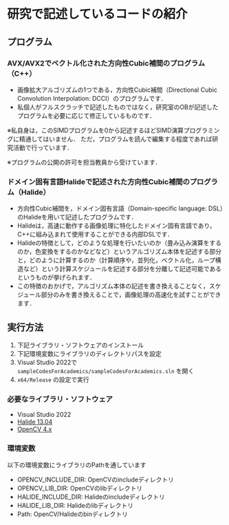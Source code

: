 # 研究で記述しているコードの紹介

## プログラム

### AVX/AVX2でベクトル化された方向性Cubic補間のプログラム（C++）

- 画像拡大アルゴリズムの1つである，方向性Cubic補間（Directional Cubic Convolution Interpolation: DCCI）のプログラムです．
- 私個人がフルスクラッチで記述したものではなく，研究室のOBが記述したプログラムを必要に応じて修正しているものです．

※私自身は，このSIMDプログラムを0から記述するほどSIMD演算プログラミングに精通してはいません．
ただ，プログラムを読んで編集する程度であれば研究活動で行っています．

※プログラムの公開の許可を担当教員から受けています．

### ドメイン固有言語Halideで記述された方向性Cubic補間のプログラム（Halide）

- 方向性Cubic補間を，ドメイン固有言語（Domain-specific language: DSL）のHalideを用いて記述したプログラムです．
- Halideは，高速に動作する画像処理に特化したドメイン固有言語であり，C++に組み込まれて使用することができる内部DSLです．
- Halideの特徴として，どのような処理を行いたいのか（畳み込み演算をするのか，色変換をするのかなどなど）というアルゴリズム本体を記述する部分と，どのように計算するのか（計算順序や，並列化，ベクトル化，ループ構造など）という計算スケジュールを記述する部分を分離して記述可能であるというものが挙げられます．
- この特徴のおかげで，アルゴリズム本体の記述を書き換えることなく，スケジュール部分のみを書き換えることで，画像処理の高速化を試すことができます．

## 実行方法

1. 下記ライブラリ・ソフトウェアのインストール
2. 下記環境変数にライブラリのディレクトリパスを設定
3. Visual Studio 2022で `sampleCodesForAcademics/sampleCodesForAcademics.sln` を開く
4. `x64/Release` の設定で実行

### 必要なライブラリ・ソフトウェア
- Visual Studio 2022
- [Halide 13.04](https://halide-lang.org/)
- [OpenCV 4.x](https://opencv.org/)

### 環境変数

以下の環境変数にライブラリのPathを通しています

- OPENCV_INCLUDE_DIR: OpenCVのincludeディレクトリ
- OPENCV_LIB_DIR: OpenCVのlibディレクトリ
- HALIDE_INCLUDE_DIR: Halideのincludeディレクトリ
- HALIDE_LIB_DIR: Halideのlibディレクトリ
- Path: OpenCV/Halideのbinディレクトリ